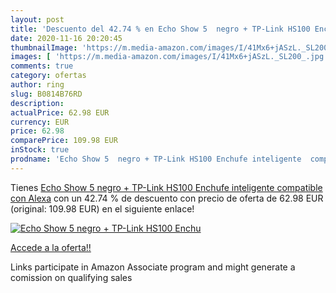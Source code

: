 ```yaml
---
layout: post
title: 'Descuento del 42.74 % en Echo Show 5  negro + TP-Link HS100 Enchu'
date: 2020-11-16 20:20:45
thumbnailImage: 'https://m.media-amazon.com/images/I/41Mx6+jASzL._SL200_.jpg'
images: [ 'https://m.media-amazon.com/images/I/41Mx6+jASzL._SL200_.jpg' ]
comments: true
category: ofertas
author: ring
slug: B0814B76RD
description:
actualPrice: 62.98 EUR
currency: EUR
price: 62.98
comparePrice: 109.98 EUR
inStock: true
prodname: 'Echo Show 5  negro + TP-Link HS100 Enchufe inteligente  compatible con Alexa'
---
```


Tienes [Echo Show 5  negro + TP-Link HS100 Enchufe inteligente  compatible con Alexa](https://www.amazon.es/dp/B0814B76RD/?tag=tolees-21) con un 42.74 % de descuento con precio de oferta de 62.98 EUR (original: 109.98 EUR) en el siguiente enlace!

[![Echo Show 5  negro + TP-Link HS100 Enchu](https://m.media-amazon.com/images/I/41Mx6+jASzL._SL200_.jpg)](https://www.amazon.es/dp/B0814B76RD/?tag=tolees-21)

[Accede a la oferta!!](https://www.amazon.es/dp/B0814B76RD/?tag=tolees-21)

Links participate in Amazon Associate program and might generate a comission on qualifying sales


